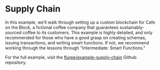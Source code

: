 # Supply Chain

In this example, we’ll walk through setting up a custom blockchain for Cafe on
the Block, a fictional coffee company that guarantees sustainably-sourced coffee
to its customers. This example is highly detailed, and only recommended for those
who have a good grasp on creating schemas, issuing transactions, and writing smart
functions. If not, we recommend working through the lessons through "Intermediate:
Smart Functions."

For the full example, visit the
[fluree/example-supply-chain](https://github.com/fluree/example-supply-chain/tree/v0.12.0)
Github repository.
